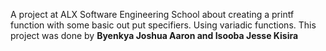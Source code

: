 A project at ALX Software Engineering School about creating a printf function with some basic out put specifiers.
Using variadic functions.
This project was done by <strong>Byenkya Joshua Aaron and Isooba Jesse Kisira</strong>
